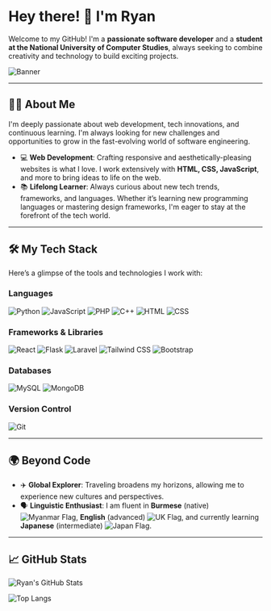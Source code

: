 # Hey there! 👋 I'm **Ryan**

Welcome to my GitHub! I'm a **passionate software developer** and a **student at the National University of Computer Studies**, always seeking to combine creativity and technology to build exciting projects.

![Banner](https://i.pinimg.com/564x/d1/35/56/d13556ec053cffc2410a682ee33436d6.jpg)

---

## 👨‍💻 About Me

I'm deeply passionate about web development, tech innovations, and continuous learning. I'm always looking for new challenges and opportunities to grow in the fast-evolving world of software engineering.

- 💻 **Web Development**: Crafting responsive and aesthetically-pleasing websites is what I love. I work extensively with **HTML, CSS, JavaScript**, and more to bring ideas to life on the web.
- 📚 **Lifelong Learner**: Always curious about new tech trends, frameworks, and languages. Whether it’s learning new programming languages or mastering design frameworks, I'm eager to stay at the forefront of the tech world.

---

## 🛠️ My Tech Stack

Here’s a glimpse of the tools and technologies I work with:

### **Languages**
<p align="left">
  <img src="https://img.shields.io/badge/Python-3776AB?style=for-the-badge&logo=python&logoColor=white" alt="Python" />
  <img src="https://img.shields.io/badge/JavaScript-F7DF1E?style=for-the-badge&logo=javascript&logoColor=black" alt="JavaScript" />
  <img src="https://img.shields.io/badge/PHP-777BB4?style=for-the-badge&logo=php&logoColor=white" alt="PHP" />
  <img src="https://img.shields.io/badge/C++-00599C?style=for-the-badge&logo=cplusplus&logoColor=white" alt="C++" />
  <img src="https://img.shields.io/badge/HTML-E34F26?style=for-the-badge&logo=html5&logoColor=white" alt="HTML" />
  <img src="https://img.shields.io/badge/CSS-1572B6?style=for-the-badge&logo=css3&logoColor=white" alt="CSS" />
</p>

### **Frameworks & Libraries**
<p align="left">
  <img src="https://img.shields.io/badge/React-61DAFB?style=for-the-badge&logo=react&logoColor=black" alt="React" />
  <img src="https://img.shields.io/badge/Flask-000000?style=for-the-badge&logo=flask&logoColor=white" alt="Flask" />
  <img src="https://img.shields.io/badge/Laravel-FF2D20?style=for-the-badge&logo=laravel&logoColor=white" alt="Laravel" />
  <img src="https://img.shields.io/badge/Tailwind%20CSS-06B6D4?style=for-the-badge&logo=tailwind-css&logoColor=white" alt="Tailwind CSS" />
  <img src="https://img.shields.io/badge/Bootstrap-7952B3?style=for-the-badge&logo=bootstrap&logoColor=white" alt="Bootstrap" />
</p>

### **Databases**
<p align="left">
  <img src="https://img.shields.io/badge/MySQL-4479A1?style=for-the-badge&logo=mysql&logoColor=white" alt="MySQL" />
  <img src="https://img.shields.io/badge/MongoDB-47A248?style=for-the-badge&logo=mongodb&logoColor=white" alt="MongoDB" />
</p>

### **Version Control**
<p align="left">
  <img src="https://img.shields.io/badge/Git-F05032?style=for-the-badge&logo=git&logoColor=white" alt="Git" />
</p>

---

## 🌍 Beyond Code

- ✈️ **Global Explorer**: Traveling broadens my horizons, allowing me to experience new cultures and perspectives.
- 🗣️ **Linguistic Enthusiast**: I am fluent in **Burmese** (native) ![Myanmar Flag](https://img.shields.io/badge/-E9FF32?style=flat&logo=Myanmar&logoColor=black), **English** (advanced) ![UK Flag](https://img.shields.io/badge/-007FFF?style=flat&logo=United-Kingdom&logoColor=white), and currently learning **Japanese** (intermediate) ![Japan Flag](https://img.shields.io/badge/-DD0000?style=flat&logo=Japan&logoColor=white).

---

## 📈 GitHub Stats

<p align="left">
  <img src="https://github-readme-stats.vercel.app/api?username=Ryan-Ryan-10&show_icons=true&theme=radical" alt="Ryan's GitHub Stats" />
</p>

![Top Langs](https://github-readme-stats.vercel.app/api/top-langs/?username=Ryan_Ryan_10&layout=compact&theme=radical)
